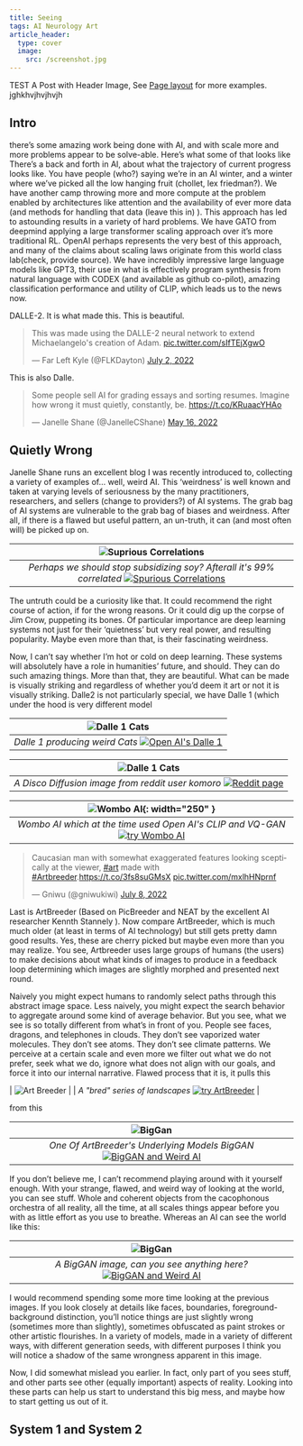 ```yaml
---
title: Seeing
tags: AI Neurology Art
article_header:
  type: cover
  image:
    src: /screenshot.jpg
---
```

TEST
A Post with Header Image, See [Page layout](https://tianqi.name/jekyll-TeXt-theme/samples.html#page-layout) for more examples.
jghkhvjhvjhvjh


## Intro
  there’s some amazing work being done with AI, and with scale more and more problems appear to be solve-able. Here’s what some of that looks like
There’s a back and forth in AI, about what the trajectory of current progress looks like. You have people (who?) saying we’re in an AI winter, and a winter where we’ve picked all the low hanging fruit (chollet, lex friedman?). We have another camp throwing more and more compute at the problem enabled by architectures like attention and the availability of ever more data (and methods for handling that data (leave this in) ). This approach has led to astounding results in a variety of hard problems. We have GATO from deepmind applying a large transformer scaling approach over it’s more traditional RL. OpenAI perhaps represents the very best of this approach, and many of the claims about scaling laws originate from this world class lab(check, provide source). We have incredibly impressive large language models like GPT3, their use in what is effectively program synthesis from natural language with CODEX (and available as github co-pilot), amazing classification performance and utility of CLIP, which leads us to the news now. 

DALLE-2. It is what made this. This is beautiful. 
<blockquote class="twitter-tweet"><p lang="en" dir="ltr">This was made using the DALLE-2 neural network to extend Michaelangelo&#39;s creation of Adam. <a href="https://t.co/sIfTEjXgwO">pic.twitter.com/sIfTEjXgwO</a></p>&mdash; Far Left Kyle (@FLKDayton) <a href="https://twitter.com/FLKDayton/status/1543261364315193346?ref_src=twsrc%5Etfw">July 2, 2022</a></blockquote> <script async src="https://platform.twitter.com/widgets.js" charset="utf-8"></script> 
<!--add more to really get across the point--> 
This is also Dalle. 
<blockquote class="twitter-tweet"><p lang="en" dir="ltr">Some people sell AI for grading essays and sorting resumes. Imagine how wrong it must quietly, constantly, be. <a href="https://t.co/KRuaacYHAo">https://t.co/KRuaacYHAo</a></p>&mdash; Janelle Shane (@JanelleCShane) <a href="https://twitter.com/JanelleCShane/status/1526225473272938501?ref_src=twsrc%5Etfw">May 16, 2022</a></blockquote> <script async src="https://platform.twitter.com/widgets.js" charset="utf-8"></script> 

## Quietly Wrong
Janelle Shane runs an excellent blog I was recently introduced to, collecting a variety of examples of… well, weird AI. This ‘weirdness’ is well known and taken at varying levels of seriousness by the many practitioners, researchers, and sellers (change to providers?) of AI systems. The grab bag of AI systems are vulnerable to the grab bag of biases and weirdness. After all, if there is a flawed but useful pattern, an un-truth, it can (and most often will) be picked up on. 

| ![Suprious Correlations](/assets/images/first_blog/chart_soy.png) |
|:--:|
| *Perhaps we should stop subsidizing soy? Afterall it's 99% correlated* [![Spurious Correlations](https://www.tylervigen.com/spurious-correlations)](https://www.tylervigen.com/spurious-correlations) |

The untruth could be a curiosity like that. It could recommend the right course of action, if for the wrong reasons. Or it could dig up the corpse of Jim Crow, puppeting its bones. Of particular importance are deep learning systems not just for their ‘quietness’ but very real power, and resulting popularity. Maybe even more than that, is their fascinating weirdness. 

Now, I can’t say whether I’m hot or cold on deep learning. These systems will absolutely have a role in humanities’ future, and should. They can do such amazing things. More than that, they are beautiful. What can be made is visually striking and regardless of whether you’d deem it art or not it is visually striking. 
Dalle2 is not particularly special, we have Dalle 1 (which under the hood is very different model


| ![Dalle 1 Cats](/assets/images/first_blog/Dalle1.png) |
|:--:|
| *Dalle 1 producing weird Cats* [![Open AI's Dalle 1](https://openai.com/blog/dall-e/)](https://openai.com/blog/dall-e/)  |

| ![Dalle 1 Cats](/assets/images/first_blog/disco_diff.webp) |
|:--:|
| *A Disco Diffusion image from reddit user komoro* [![Reddit page](https://www.reddit.com/r/DiscoDiffusion/comments/vyeumc/im_not_entirely_sure_why_it_escalated_into_this/)](https://www.reddit.com/r/DiscoDiffusion/comments/vyeumc/im_not_entirely_sure_why_it_escalated_into_this/)  |

| ![Wombo AI](/assets/images/first_blog/wombo.png){: width="250" } |
|:--:|
| *Wombo AI which at the time used Open AI's CLIP and VQ-GAN* [![ try Wombo AI](https://www.wombo.art)](https://www.wombo.art/)  |

<blockquote class="twitter-tweet"><p lang="en" dir="ltr">Caucasian man with somewhat exaggerated features looking sceptically at the viewer, <a href="https://twitter.com/hashtag/art?src=hash&amp;ref_src=twsrc%5Etfw">#art</a> made with <a href="https://twitter.com/hashtag/Artbreeder?src=hash&amp;ref_src=twsrc%5Etfw">#Artbreeder</a>.<a href="https://t.co/3fs8suGMsX">https://t.co/3fs8suGMsX</a> <a href="https://t.co/mxlhHNprnf">pic.twitter.com/mxlhHNprnf</a></p>&mdash; Gniwu (@gniwukiwi) <a href="https://twitter.com/gniwukiwi/status/1545474647713611781?ref_src=twsrc%5Etfw">July 8, 2022</a></blockquote> <script async src="https://platform.twitter.com/widgets.js" charset="utf-8"></script> 

Last is ArtBreeder (Based on PicBreeder and NEAT by the excellent AI researcher Kennth Stannely ). Now compare ArtBreeder, which is much much older (at least in terms of AI technology) but still gets pretty damn good results. Yes, these are cherry picked but maybe even more than you may realize. You see, Artbreeder uses large groups of humans (the users) to make decisions about what kinds of images to produce in a feedback loop determining which images are slightly morphed and presented next round. 

Naively you might expect humans to randomly select paths
through this abstract image space. Less naively, you might expect the search behavior to aggregate around some kind of average behavior.
But you see, what we see is so totally different from what’s in front of you. People see faces, dragons, and telephones in clouds. They don’t see vaporized water molecules. They don’t see atoms. They don’t see climate patterns. We perceive at a certain scale and even more we filter out what we do not prefer, seek what we do, ignore what does not align with our goals, and force it into our internal narrative.
Flawed process that it is, it pulls this 

| ![Art Breeder](/assets/images/first_blog/artbredland.png) |
| *A  "bred" series of landscapes* [![ try ArtBreeder](https://www.artbreeder.com/beta/image/ca8a30f25395cceb7e930da01aa2)](https://www.artbreeder.com/beta/image/ca8a30f25395cceb7e930da01aa2)  |

from this

| ![BigGan](/assets/images/first_blog/bigganland.png) |
|:--:|
| *One Of ArtBreeder's Underlying Models BigGAN* [![ BigGAN and Weird AI](https://www.aiweirdness.com/imaginary-worlds-dreamed-by-biggan-18-09-30/)](https://www.aiweirdness.com/imaginary-worlds-dreamed-by-biggan-18-09-30/)  |

If you don’t believe me, I can’t recommend playing around with it yourself enough. With your strange, flawed, and weird way of looking at the world, you can see stuff. Whole and coherent objects from the cacophonous orchestra of all reality, all the time, at all scales things appear before you with as little effort as you use to breathe.
Whereas an AI can see the world like this: 

| ![BigGan](/assets/images/first_blog/biganWrong.png) |
|:--:|
| *A BigGAN image, can you see anything here?* [![ BigGAN and Weird AI](https://www.aiweirdness.com/imaginary-worlds-dreamed-by-biggan-18-09-30/)](https://www.aiweirdness.com/imaginary-worlds-dreamed-by-biggan-18-09-30/)  |

I  would recommend spending some more time looking at the previous images. If you look closely at details like faces, boundaries, foreground-background distinction, you’ll notice things are just slightly wrong (sometimes more than slightly), sometimes obfuscated as paint strokes or other artistic flourishes. In a variety of models, made in a variety of different ways, with different generation seeds, with different purposes I think you will notice a shadow of the same wrongness apparent in this image.

Now, I did somewhat mislead you earlier. In fact, only part of you sees stuff, and other parts see other (equally important) aspects of reality. Looking into these parts can help us start  to understand this big mess, and maybe how to start getting us out of it. 

## System 1 and System 2








<!--more-->

